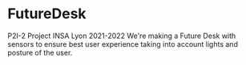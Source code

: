 # FutureDesk
P2I-2 Project
INSA Lyon 2021-2022
We're making a Future Desk with sensors to ensure best user experience
taking into account lights and posture of the user.

